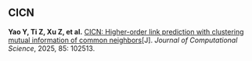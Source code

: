 
##  CICN
**Yao Y, Ti Z, Xu Z, et al.** [CICN: Higher-order link prediction with clustering mutual information of common neighbors](https://doi.org/10.1016/j.jocs.2024.102513)[J].
*Journal of Computational Science*, 2025, 85: 102513.
